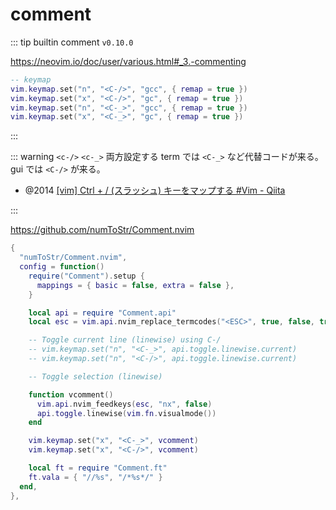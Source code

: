 # comment

::: tip builtin comment `v0.10.0`

https://neovim.io/doc/user/various.html#_3.-commenting

```lua
-- keymap
vim.keymap.set("n", "<C-/>", "gcc", { remap = true })
vim.keymap.set("x", "<C-/>", "gc", { remap = true })
vim.keymap.set("n", "<C-_>", "gcc", { remap = true })
vim.keymap.set("x", "<C-_>", "gc", { remap = true })
```

:::

::: warning `<c-/>` `<c-_>` 両方設定する
term では `<C-_>` など代替コードが来る。
gui では `<C-/>` が来る。

- @2014 [\[vim\] Ctrl + / (スラッシュ) キーをマップする #Vim - Qiita](https://qiita.com/castaneai/items/42e917d1fdf6d83b717c)

:::

https://github.com/numToStr/Comment.nvim

```lua
{
  "numToStr/Comment.nvim",
  config = function()
    require("Comment").setup {
      mappings = { basic = false, extra = false },
    }

    local api = require "Comment.api"
    local esc = vim.api.nvim_replace_termcodes("<ESC>", true, false, true)

    -- Toggle current line (linewise) using C-/
    -- vim.keymap.set("n", "<C-_>", api.toggle.linewise.current)
    -- vim.keymap.set("n", "<C-/>", api.toggle.linewise.current)

    -- Toggle selection (linewise)

    function vcomment()
      vim.api.nvim_feedkeys(esc, "nx", false)
      api.toggle.linewise(vim.fn.visualmode())
    end

    vim.keymap.set("x", "<C-_>", vcomment)
    vim.keymap.set("x", "<C-/>", vcomment)

    local ft = require "Comment.ft"
    ft.vala = { "//%s", "/*%s*/" }
  end,
},
```
